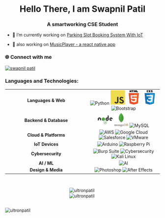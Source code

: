 <h1 align="center">Hello There, I am Swapnil Patil</h1>
<h3 align="center">A smartworking CSE Student</h3>

- 🔭 I’m currently working on [Parking Slot Booking System With IoT](https://github.com/ultronpatil/park_your_ride)

- 🧮 also working on [MusicPlayer - a react native app](https://github.com/ultronpatil/MusicPlayer_React_native)

### 🌐 Connect with me
<p align="left">
<a href="https://linkedin.com/in/swapnil patil" target="blank"><img align="center" src="https://raw.githubusercontent.com/rahuldkjain/github-profile-readme-generator/master/src/images/icons/Social/linked-in-alt.svg" alt="swapnil patil" height="30" width="40" /></a>
</p>



### Languages and Technologies:

<table width="100%">  
  <tr align="center">  
    <td width="545"><strong>Languages & Web</strong></td>  
    <td width="466">
      <img width="48px" src="https://img.icons8.com/color/48/000000/python.png" alt="Python"/>
      <img width="48px" src="https://raw.githubusercontent.com/devicons/devicon/master/icons/javascript/javascript-original.svg" alt="JavaScript"/>
      <img width="48px" src="https://raw.githubusercontent.com/devicons/devicon/master/icons/html5/html5-original-wordmark.svg" alt="HTML5"/>
      <img width="48px" src="https://raw.githubusercontent.com/devicons/devicon/master/icons/css3/css3-original-wordmark.svg" alt="CSS3"/>
      <img width="48px" src="https://img.icons8.com/color/48/000000/bootstrap.png" alt="Bootstrap"/>
    </td>  
  </tr>  

  <tr align="center">  
    <td><strong>Backend & Database</strong></td>  
    <td>
      <img width="48px" src="https://raw.githubusercontent.com/devicons/devicon/master/icons/nodejs/nodejs-original-wordmark.svg" alt="Node.js"/>
      <img width="48px" src="https://raw.githubusercontent.com/devicons/devicon/master/icons/mongodb/mongodb-original-wordmark.svg" alt="MongoDB"/>
      <img width="48px" src="https://img.icons8.com/nolan/64/mysql.png" alt="MySQL"/>
    </td>  
  </tr>

  <tr align="center">  
    <td><strong>Cloud & Platforms</strong></td>  
    <td>
      <img width="48px" src="https://img.icons8.com/color/48/000000/amazon-web-services.png" alt="AWS"/>
      <img width="48px" src="https://img.icons8.com/color/48/000000/google-cloud.png" alt="Google Cloud"/>
      <img width="48px" src="https://img.icons8.com/ios-filled/50/2489ca/salesforce.png" alt="Salesforce"/>
      <img width="48px" src="https://img.icons8.com/color/48/000000/vmware.png" alt="VMware"/>
    </td>  
  </tr>

  <tr align="center">  
    <td><strong>IoT Devices</strong></td>  
    <td>
      <img width="48px" src="https://img.icons8.com/ios-filled/50/000000/arduino.png" alt="Arduino"/>
      <img width="48px" src="https://upload.wikimedia.org/wikipedia/en/c/cb/Raspberry_Pi_Logo.svg" alt="Raspberry Pi"/>
    </td>  
  </tr>

  <tr align="center">  
    <td><strong>Cybersecurity</strong></td>  
    <td>
      <img width="48px" src="https://avatars.githubusercontent.com/u/23945339?s=200&v=4" alt="Burp Suite"/>
      <img width="48px" src="https://img.icons8.com/color/48/000000/security-checked.png" alt="Cybersecurity"/>
      <img width="48px" src="https://github.com/ultronpatil/ultronpatil/assets/108104108/9998f7c0-0165-4c5c-a207-8e9b6ea78d18" alt="Kali Linux"/>
    </td>  
  </tr>

  <tr align="center">  
    <td><strong>AI / ML</strong></td>  
    <td>
      <img width="48px" src="https://img.icons8.com/color/48/000000/artificial-intelligence.png" alt="AI"/>
    </td>  
  </tr>

  <tr align="center">  
    <td><strong>Design & Media</strong></td>  
    <td>
      <img width="48px" src="https://img.icons8.com/color/48/000000/adobe-photoshop.png" alt="Photoshop"/>
      <img width="48px" src="https://img.icons8.com/color/48/000000/adobe-after-effects.png" alt="After Effects"/>
    </td>  
  </tr>
</table>






<br/>

<div style="display: flex; justify-content: center;"><div><p><img align="left" src="https://github-readme-stats.vercel.app/api/top-langs?username=ultronpatil&show_icons=true&locale=en&layout=compact" alt="ultronpatil" /></p><p>&nbsp;<img align="center" src="https://github-readme-stats.vercel.app/api?username=ultronpatil&show_icons=true&locale=en" alt="ultronpatil" /></p></div></div>

<p><img align="center" src="https://github-readme-streak-stats.herokuapp.com/?user=ultronpatil&" alt="ultronpatil" /></p>
